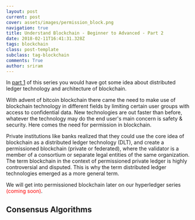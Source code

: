 ```yaml
---
layout: post
current: post
cover: assets/images/permission_block.png
navigation: true
title: Understand Blockchain - Beginner to Advanced - Part 2
date: 2018-02-11T16:41:31.328Z
tags: blockchain
class: post-template
subclass: tag-blockchain
comments: True
author: sriram
---
```


In <a href="/understand-blockchain-beginner-to-advanced" target="_blank">part 1</a> of this series you would have got some idea about distributed ledger technology  and architecture of blockchain.


With advent of bitcoin blockchain there came the need to make use of blockchain technology in different fields by limiting certain user groups with access to confidential data. New technologies are out faster than before, whatever the technology may do the end user's main concern is safety & security. Here comes the need for permission in blockchain.

Private institutions like banks realized that they could use the core idea of blockchain as a distributed ledger technology (DLT), and create a permissioned blockchain (private or federated), where the validator is a member of a consortium or separate legal entities of the same organization. The term blockchain in the context of permissioned private ledger is highly controversial and disputed. This is why the term distributed ledger technologies emerged as a more general term.

We will get into permissioned blockchain later on our hyperledger series <span style="color:red">(coming soon)</span>.

<h2>Consensus Algorithms</h2>
